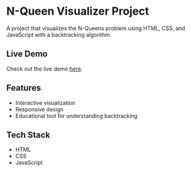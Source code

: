 # N-Queen Visualizer Project

A project that visualizes the N-Queens problem using HTML, CSS, and JavaScript with a backtracking algorithm.

## Live Demo

Check out the live demo [here](Your_Live_Demo_Link_Here).

## Features

- Interactive visualization
- Responsive design
- Educational tool for understanding backtracking

## Tech Stack

- HTML
- CSS
- JavaScript
